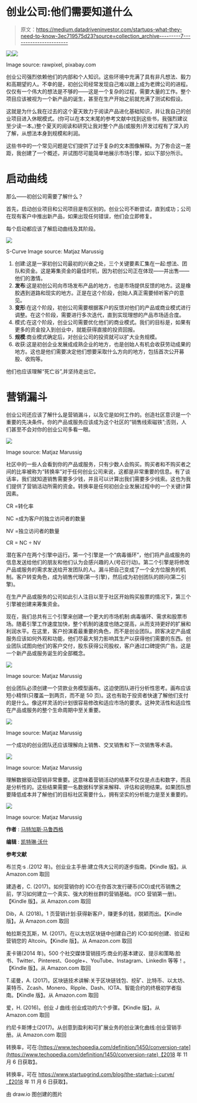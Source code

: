 # 创业公司:他们需要知道什么

> 原文：<https://medium.datadriveninvestor.com/startups-what-they-need-to-know-3ec719575d23?source=collection_archive---------7----------------------->

[![](img/bcdbde74af4bf856708a24800ccb5806.png)](http://www.track.datadriveninvestor.com/1126B)![](img/1b71b451f253a370796973521db757e7.png)

Image source: rawpixel, pixabay.com

创业公司强烈依赖他们的内部和个人知识。这些环境中充满了具有非凡想法、毅力和高期望的人。不幸的是，初创公司经常发现自己难以跟上成为老牌公司的进程。仅仅有一个伟大的想法是不够的——这是一个复杂的过程，需要大量的工作。整个项目应该被视为一个新产品的诞生，甚至在生产开始之前就充满了测试和假设。

这就是为什么我在过去的这个夏天致力于阅读产品进化基础知识，并让我自己的创业项目进入休眠模式。(你可以在本文末尾的参考文献中找到这些书，我强烈建议至少读一本。)整个夏天的阅读和研究让我对整个产品(或服务)开发过程有了深入的了解，从想法本身到规模和利润。

这些书中的一个常见问题是它们提供了过于复杂的文本图像解释。为了弥合这一差距，我创建了一个概述，并试图尽可能简单地展示市场引擎，如以下部分所示。

# 启动曲线

那么——初创公司需要了解什么？

首先，启动创业项目和公司项目是有区别的。创业公司不断尝试，直到成功；公司在现有客户中推出新产品，如果出现任何错误，他们会立即修复。

每个启动都应该了解启动曲线及其阶段。

![](img/7c2a3eeed3802eb8d988a7e5d46f7daa.png)

S-Curve
Image source: Matjaz Marussig

1.  创建:这是一家初创公司最初的兴奋之处，三个关键要素汇集在一起:想法、团队和资金。这是筹集资金的最佳时机，因为初创公司正在体现——并出售——他们的激情。
2.  **发布**:这是初创公司向市场发布产品的地方，也是市场提供反馈的地方。这是橡胶遇到道路和现实的地方。正是在这个阶段，创始人真正需要倾听客户的意见。
3.  **变形**:在这个阶段，初创公司需要根据客户的反馈对他们的产品或商业模式进行调整。在这个阶段，需要进行多次迭代，直到实现理想的产品市场适合度。
4.  模式:在这个阶段，创业公司需要优化他们的商业模式。我们的目标是，如果有更多的资金投入到创业中，就能获得直接的投资回报。
5.  **规模**:商业模式确定后，对创业公司的投资就可以扩大业务规模。
6.  收获:这是初创企业发展成成熟企业的地方，也是创始人有机会收获劳动成果的地方。这也是他们需要决定他们想要采取什么方向的地方，包括首次公开募股、收购等。

他们也应该理解“死亡谷”,并坚持走出它。

# 营销漏斗

创业公司还应该了解什么是营销漏斗，以及它是如何工作的。创造社区意识是一个重要的先决条件。你的产品或服务应该成为这个社区的“销售线索磁铁”;否则，人们甚至不会对你的创业公司多看一眼。

![](img/6b1df5d48cdc1a69651e5765a316da7b.png)

Image source: Matjaz Marussig

社区中的一些人会看到你的产品或服务，只有少数人会购买。购买者和不购买者之间的比率被称为“转换率”对于任何创业公司来说，这都是非常重要的信息。有了谈话率，我们就知道销售需要多少钱，并且可以计算出我们需要多少线索。这也为我们提供了营销活动所需的资金。转换率是任何初创企业发展过程中的一个关键计算因素。

CR =转化率

NC =成为客户的独立访问者的数量

NV =独立访问者的数量

CR = NC ÷ NV

潜在客户在两个引擎中运行。第一个引擎是一个“病毒循环”，他们将产品或服务的信息发送给他们的朋友和他们认为会感兴趣的人(号召行动)。第二个引擎是将修改产品或服务的需求发送给开发团队的人。漏斗把自己变成了一个全方位服务的机制。客户转变角色，成为销售代理(第一引擎)，然后成为初创团队的顾问(第二引擎)。

在生产产品或服务的公司如此引人注目以至于社区开始购买股票的情况下，第三个引擎被创建来筹集资金。

现在，我们总共有三个引擎来创建一个更大的市场机制:病毒循环、需求和股票市场。随着引擎工作速度加快，整个机制的速度也随之提高，从而支持更好的扩展和利润水平。在这里，客户扮演着最重要的角色，而不是创业团队。顾客决定产品或服务应该如何外观和功能，他们尽最大努力影响其生产以获得他们需要的东西。创业团队试图向他们的客户交付，股东获得公司股权，客户通过口碑提供广告。这是一个新产品或服务诞生的全部概念。

![](img/0295f5451a0858ab7822715dc13cc28b.png)

Image source: Matjaz Marussig

创业团队必须创建一个贷款业务模型画布。这迫使团队进行分析性思考。画布应该短小精悍(只覆盖一到两页，而不是 50 页)。这也有助于投资者快速了解他们支付的是什么。像这样灵活的计划很容易修改和适应市场的要求。这种灵活性和适应性在产品或服务的整个生命周期中至关重要。

![](img/8c863f460b29fb9133d4553e55f9fe18.png)

Image source: Matjaz Marussig

一个成功的创业团队还应该理解向上销售、交叉销售和下一次销售等术语。

![](img/0ad35707a7ce1196c84e521a21a9bfb2.png)

Image source: Matjaz Marussig

理解数据驱动营销非常重要。这意味着营销活动的结果不仅仅是点击和数字，而且是分析性的。这些结果需要一名数据科学家来解释、评估和说明结果。如果团队想要降低成本并了解他们的目标社区需要什么，拥有坚实的分析能力是至关重要的。

![](img/51e3628b11c52d0f92e4ec56eaf6a21d.png)

Image source: Matjaz Marussig

**作者** : [马特加斯·马鲁西格](https://www.linkedin.com/in/matjazmarussig/)

**编辑** : [凯特琳·沃什](https://www.linkedin.com/in/caitlin-walsh-77a711125/)

**参考文献**

布兰克·s .(2012 年)。创业业主手册:建立伟大公司的逐步指南。【Kindle 版】。从 Amazon.com 取回

建造者，C. (2017)。如何营销你的 ICO:在你首次发行硬币(ICO)或代币销售之前，学习如何建立一个真实、强大的粉丝群的营销基础。(ICO 营销第一册)。【Kindle 版】。从 Amazon.com 取回

Dib，A. (2018)。1 页营销计划:获得新客户，赚更多的钱，脱颖而出。【Kindle 版】。从 Amazon.com 取回

帕拉斯克瓦斯，M. (2017)。在以太坊区块链中创建自己的 ICO:如何创建、验证和营销您的 Altcoin。【Kindle 版】。从 Amazon.com 取回

麦卡锡(2014 年)。500 个社交媒体营销技巧:商业的基本建议、提示和策略:脸书、Twitter、Pinterest、Google+、YouTube、Instagram、LinkedIn 等等！。【Kindle 版】。从 Amazon.com 取回

T.诺曼，A. (2017)。区块链技术讲解:关于区块链钱包、挖矿、比特币、以太坊、莱特币、Zcash、Monero、Ripple、Dash、IOTA、智能合约的终极初学者指南。【Kindle 版】。从 Amazon.com 取回

爱，H. (2016)。创业 J 曲线:创业成功的六个步骤。【Kindle 版】。从 Amazon.com 取回

约尼卡斯博士(2017)。从创意到盈利和可扩展业务的创业演化曲线:创业营销手册。从 Amazon.com 取回

转换率，可在:[https://www.techopedia.com/definition/1450/conversion-rate](https://www.techopedia.com/definition/1450/conversion-rate)【2018 年 11 月 6 日获取】。

转换率，可在 https://www.startupgrind.com/blog/the-startup-j-curve/【2018 年 11 月 6 日获取】。

由 draw.io 图创建的图片